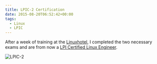 ```yaml
---
title: LPIC-2 Certification
date: 2015-08-20T06:52:42+00:00
tags:
  - Linux
  - LPIC
---
```


After a week of training at the [Linuxhotel](http://linuxhotel.de/),
I completed the two necessary exams and are from now a
[LPI Certified Linux Engineer](https://www.lpi.org/our-certifications/lpic-2-overview).

![LPIC-2](/images/LPIC-2-Small.png)
